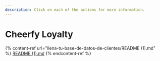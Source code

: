 ```yaml
---
description: Click on each of the actions for more information.
---
```


# Cheerfy Loyalty

{% content-ref url="llena-tu-base-de-datos-de-clientes/README (1).md" %}
[README (1).md](<llena-tu-base-de-datos-de-clientes/README (1).md>)
{% endcontent-ref %}
